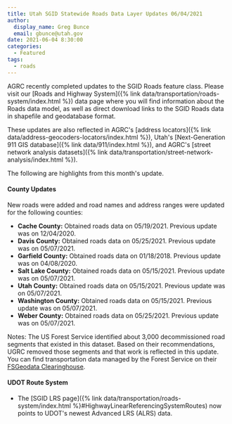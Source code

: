 ```yaml
---
title: Utah SGID Statewide Roads Data Layer Updates 06/04/2021
author:
  display_name: Greg Bunce
  email: gbunce@utah.gov
date: 2021-06-04 8:30:00
categories:
  - Featured
tags:
  - roads
---
```


AGRC recently completed updates to the SGID Roads feature class. Please visit our [Roads and Highway System]({% link data/transportation/roads-system/index.html %}) data page where you will find information about the Roads data model, as well as direct download links to the SGID Roads data in shapefile and geodatabase format.

These updates are also reflected in AGRC's [address locators]({% link data/address-geocoders-locators/index.html %}), Utah's [Next-Generation 911 GIS database]({% link data/911/index.html %}), and AGRC's [street network analysis datasets]({% link data/transportation/street-network-analysis/index.html %}).

The following are highlights from this month's update.

#### County Updates

New roads were added and road names and address ranges were updated for the following counties:

- **Cache County:** Obtained roads data on 05/19/2021. Previous update was on 12/04/2020.
- **Davis County:** Obtained roads data on 05/25/2021. Previous update was on 05/07/2021.
- **Garfield County:** Obtained roads data on 01/18/2018. Previous update was on 04/08/2020.
- **Salt Lake County:** Obtained roads data on 05/15/2021. Previous update was on 05/07/2021.
- **Utah County:** Obtained roads data on 05/15/2021. Previous update was on 05/07/2021.
- **Washington County:** Obtained roads data on 05/15/2021. Previous update was on 05/07/2021.
- **Weber County:** Obtained roads data on 05/25/2021. Previous update was on 05/07/2021.

Notes: The US Forest Service identified about 3,000 decommissioned road segments that existed in this dataset. Based on their recommendations, UGRC removed those segments and that work is reflected in this update. You can find transportation data managed by the Forest Service on their [FSGeodata Clearinghouse](https://data.fs.usda.gov/geodata/edw/datasets.php?dsetCategory=transportation).

#### UDOT Route System

- The [SGID LRS page]({% link data/transportation/roads-system/index.html %}#HighwayLinearReferencingSystemRoutes) now points to UDOT's newest Advanced LRS (ALRS) data.
